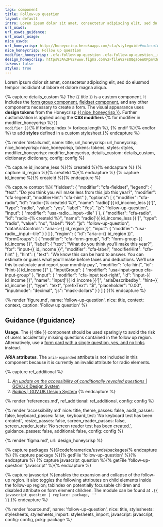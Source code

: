 ```yaml
---
tags: component
title: Follow-up question
layout: default
intro: Lorem ipsum dolor sit amet, consectetur adipiscing elit, sed do eiusmod tempor incididunt ut labore et dolore magna aliqua.
url_uswds:
url_uswds_guidance:
url_uswds_usage:
nice_uswds:
url_honeycrisp: http://honeycrisp.herokuapp.com/cfa/styleguide#molecules-follow_up_question
nice_honeycrisp: Follow up question
modifier_honeycrisp: .cfa-follow-up-question .cfa-follow-up-question__region
design_honeycrisp: https%3A%2F%2Fwww.figma.com%2Ffile%2FsQQqaoeuOPpm43wLlYfyEo%2FHoneycrisp-Design-System%3Ftype%3Ddesign%26node-id%3D6133%253A872%26mode%3Ddesign%26t%3DQEm097LeMZdJHFUX-1
tokens: false
styles: true
---
```


<!-- INTRO -->

Lorem ipsum dolor sit amet, consectetur adipiscing elit, sed do eiusmod tempor incididunt ut labore et dolore magna aliqua.

<!-- DETAILS -->

{% capture details_custom %}
The {{ title }} is a custom component. It includes the <a href="{{ config.baseUrl }}components/form-group/">form group component</a>, <a href="{{ config.baseUrl }}/components/fieldset">fieldset component</a>, and any other components necessary to create a form. The visual appearance uses <b>design tokens</b> from the Honeycrisp <a href="http://honeycrisp.herokuapp.com/cfa/styleguide#molecules-form_group" target="_blank" rel="noopener nofollow" class="usa-link--external">{{ nice_honeycrisp }}</a>. Further customization is applied using the <b>CSS modifiers</b> {% for modifier in modifier_honeycrisp %}<code>{{ modifier }}</code>{% if forloop.index != forloop.length %}, {% endif %}{% endfor %} to add <b>styles</b> defined in a custom stylesheet.{% endcapture %}

{% render 'details.md',
  name: title,
  url_honeycrisp: url_honeycrisp,
  nice_honeycrisp: nice_honeycrisp,
  tokens: tokens,
  styles: styles,
  modifier_honeycrisp: modifier_honeycrisp,
  details_custom: details_custom,
  dictionary: dictionary,
  config: config %}

{% capture id_income_less %}{% createId %}{% endcapture %}
{% capture id_region %}{% createId %}{% endcapture %}
{% capture id_income %}{% createId %}{% endcapture %}

{% capture context %}{
  "fieldset": {
    "modifier": "cfa-fieldset",
    "legend": {
      "text": "Do you think you will make less from this job this year?",
      "modifier": "cfa-legend",
      "modifierHint": "cfa-hint"
    },
    "options": [
      {
        "modifier": "cfa-radio",
        "id": "radio-{% createId %}",
        "name": "radio['{{ id_income_less }}']",
        "type": "radio",
        "value": "yes",
        "label": "Yes",
        "js": "follow-up-question",
        "input": {
          "modifier": "usa-radio__input--tile"
        }
      },
      {
        "modifier": "cfa-radio",
        "id": "radio-{% createId %}",
        "name": "radio['{{ id_income_less }}']",
        "type": "radio",
        "value": "no",
        "label": "No",
        "js": "follow-up-question",
        "dataAriaControls": "aria-c-{{ id_region }}",
        "input": {
          "modifier": "usa-radio__input--tile"
        }
      }
    ]
  },
  "region": {
    "id": "aria-c-{{ id_region }}",
    "formGroups": [
      {
        "modifier": "cfa-form-group",
        "id": "form-group-{{ id_income }}",
        "label": {
          "text": "What do you think you'll make this year?",
          "for": "input-{{ id_income }}",
          "modifier": "cfa-label",
          "modifierHint": "cfa-hint"
        },
        "hint": {
          "text": "We know this can be hard to answer. You can estimate or guess what you’ll make before taxes and deductions. We’ll use this to calculate and report your monthly pay.",
          "modifier": "cfa-hint",
          "id": "hint-{{ id_income }}"
        },
        "inputGroup": {
          "modifier": "usa-input-group cfa-input-group"
        },
        "input": {
          "modifier": "cfa-input text-right",
          "id": "input-{{ id_income }}",
          "name": "input['{{ id_income }}']",
          "ariaDescribedby": "hint-{{ id_income }}",
          "type": "text",
          "prefixText": "$",
          "placeholder": "0.00",
          "inputmode": "decimal",
          "js": "mask-dollars"
        }
      }
    ]
  }
}{% endcapture %}

{% render 'figure.md', name: 'follow-up-question', nice: title, context: context, caption: 'Follow up question' %}

<!-- GUIDANCE -->

## Guidance {#guidance}

**Usage**. The {{ title }} component should be used sparingly to avoid the risk of users accidentally missing questions contained in the follow up region. Alternatively, use a <a href="{{ config.baseUrl }}components/form-card">form card with a single question, yes, and no links</a> instead.

**ARIA attributes**. The `aria-expanded` attribute is not included in this component because it is currently an invalid attribute for radio elements.

{% capture ref_additional %}
1. <a href="https://accessibility.blog.gov.uk/2021/09/21/an-update-on-the-accessibility-of-conditionally-revealed-questions/" target="_blank" rel="noopener nofollow" class="usa-link--external"><cite>An update on the accessibility of conditionally revealed questions</cite> | GOV.UK Design System</a>
1. <a href="https://design-system.service.gov.uk/components/radios/" target="_blank" rel="noopener nofollow" class="usa-link--external"><cite>Radios</cite> | GOV.UK Design System</a>
{% endcapture %}

{% render 'references.md', ref_additional: ref_additional, config: config %}

<!-- ACCESSIBILITY -->

{% render 'accessibility.md'
  nice: title,
  theme_passes: false,
  audit_passes: false,
  keyboard_passes: false,
  keyboard_test: 'No keyboard test has been created.',
  resize_passes: false,
  screen_reader_passes: false,
  screen_reader_tests: 'No screen reader test has been created.',
  guidance_passes: false,
  additional: false,
  config: config %}

<!-- DESIGN -->

{% render 'figma.md', url: design_honeycrisp %}

<!-- SOURCE -->

{% capture packages %}@codeforamerica/uswds/packages{% endcapture %}
{% capture package %}{% getFile 'follow-up-question' %}{% endcapture %}
{% capture javascript_question %}{% getFile 'follow-up-question' 'javascript' %}{% endcapture %}

{% capture javascript %}enables the expansion and collapse of the follow-up region. It also toggles the following attributes on child elements inside the follow-up region; tabindex on potentially focusable children and disabled attribute on form element children. The module can be found at <code>.{{ javascript_question | replace: package, '' }}</code>.{% endcapture %}

{% render 'source.md', name: 'follow-up-question', nice: title, stylesheets: stylesheets, stylesheets_import: stylesheets_import, javascript: javascript, config: config, pckg: package %}
